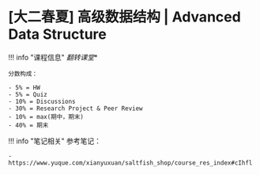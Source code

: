 # [大二春夏] 高级数据结构 | Advanced Data Structure

!!! info "课程信息"
    *翻转课堂**

    分数构成：

    - 5% = HW
    - 5% = Quiz
    - 10% = Discussions
    - 30% = Research Project & Peer Review
    - 10% = max(期中，期末)
    - 40% = 期末

!!! info "笔记相关"
    参考笔记：
    
    - https://www.yuque.com/xianyuxuan/saltfish_shop/course_res_index#cIhfl